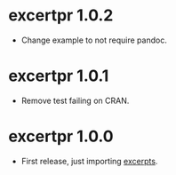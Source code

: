 # excertpr 1.0.2

* Change example to not require pandoc.

# excertpr 1.0.1

* Remove test failing on CRAN.

# excertpr 1.0.0

* First release, just importing [excerpts](https://github.com/fvafrCU/excerpts).
